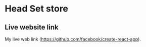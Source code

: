 # Head Set store

## Live website link 
My live web link  (https://github.com/facebook/create-react-app).

